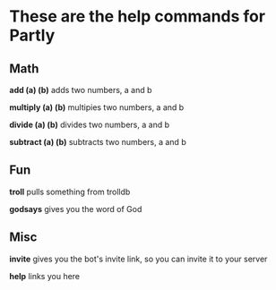 # These are the help commands for Partly

## Math
**add (a) (b)** adds two numbers, a and b

**multiply (a) (b)** multipies two numbers, a and b

**divide (a) (b)** divides two numbers, a and b

**subtract (a) (b)** subtracts two numbers, a and b

## Fun
**troll** pulls something from trolldb

**godsays** gives you the word of God
## Misc
**invite** gives you the bot's invite link, so you can invite it to your server

**help** links you here
